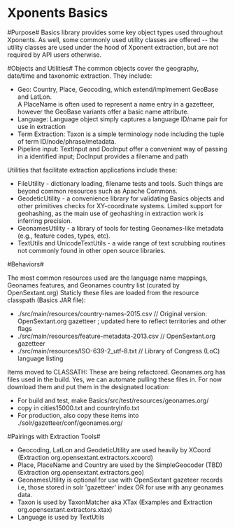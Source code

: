 Xponents Basics
===============

#Purpose#
Basics library provides some key object types used throughout Xponents.  As well, some commonly used utility classes are 
offered -- the utility classes are used under the hood of Xponent extraction, but are not required by API users otherwise.

#Objects and Utilities#
The common objects cover the geography, date/time and taxonomic extraction.  They include:

* Geo: Country, Place, Geocoding,  which extend/implmement  GeoBase and LatLon.  
  A PlaceName is often used to represent a name entry in a gazetteer, however the GeoBase variants offer a basic name attribute.
* Language: Language object simply captures a language ID/name pair for use in extraction
* Term Extraction:  Taxon is a simple terminology node including the tuple of term ID/node/phrase/metadata.
* Pipeline input: TextInput and DocInput offer a convenient way of passing in a identified input; DocInput provides a filename and path

Utilities that facilitate extraction applications include these:

* FileUtility - dictionary loading, filename tests and tools.  Such things are beyond common resources such as Apache Commons. 
* GeodeticUtility - a convenience library for validating Basics objects and other primitives checks for XY-coordinate systems. 
  Limited support for geohashing, as the main use of geohashing in extraction work is inferring precision.
* GeonamesUtility - a library of tools for testing Geonames-like metadata (e.g., feature codes, types, etc). 
* TextUtils and UnicodeTextUtils - a wide range of text scrubbing routines not commonly found in other open source libraries.

#Behaviors#

The most common resources used are the language name mappings, Geonames features, and Geonames country list (curated by OpenSextant.org)
Staticly these files are loaded from the resource classpath (Basics JAR file):

  * ./src/main/resources/country-names-2015.csv  // Original version: OpenSextant.org gazetteer ; updated here to reflect territories and other flags
  * ./src/main/resources/feature-metadata-2013.csv // OpenSextant.org gazetteer
  * ./src/main/resources/ISO-639-2_utf-8.txt  // Library of Congress (LoC) language listing 

Items moved to CLASSATH:
These are being refactored.  Geonames.org has files used in the build.
Yes, we can automate pulling these files in.  For now download them and put them in the designated location:
  * For build and test, make Basics/src/test/resources/geonames.org/
  * copy in cities15000.txt and countryInfo.txt
  * For production, also copy these items into ./solr/gazetteer/conf/geonames.org/


#Pairings with Extraction Tools#

* Geocoding, LatLon and GeodeticUtility are used heavily by XCoord (Extraction org.opensextant.extractors.xcoord)
* Place, PlaceName and Country are used by the SimpleGeocoder (TBD) (Extraction org.opensextant.extractors.geo)
* GeonamesUtility is optional for use with OpenSextant gazeteer records i.e, those stored in solr 'gazetteer' index OR for use with any geonames data.
* Taxon is used by TaxonMatcher aka XTax (Examples and Extraction org.opensextant.extractors.xtax)
* Language is used by TextUtils
